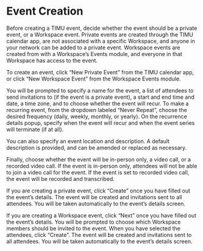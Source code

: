 # Event Creation

Before creating a TIMU event, decide whether the event should be a private event, or a Workspace event. Private events are created through the TIMU calendar app, are not associated with a specific Workspace, and anyone in your network can be added to a private event. Workspace events are created from with a Workspace’s Events module, and everyone in that Workspace has access to the event.

To create an event, click “New Private Event” from the TIMU calendar app, or click “New Workspace Event” from the Workspace Events module.

You will be prompted to specify a name for the event, a list of attendees to send invitations to (if the event is a private event), a start and end time and date, a time zone, and to choose whether the event will recur. To make a recurring event, from the dropdown labeled “Never Repeat”, choose the desired frequency (daily, weekly, monthly, or yearly). On the recurrence details popup, specify when the event will recur and when the event series will terminate (if at all).

You can also specify an event location and description. A default description is provided, and can be amended or replaced as necessary.

Finally, choose whether the event will be in-person only, a video call, or a recorded video call. If the event is in-person only, attendees will not be able to join a video call for the event. If the event is set to recorded video call, the event will be recorded and transcribed.

If you are creating a private event, click “Create” once you have filled out the event’s details. The event will be created and invitations sent to all attendees. You will be taken automatically to the event’s details screen.

If you are creating a Workspace event, click “Next” once you have filled out the event’s details. You will be prompted to choose which Workspace members should be invited to the event. When you have selected the attendees, click “Create”. The event will be created and invitations sent to all attendees. You will be taken automatically to the event’s details screen.
